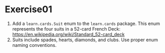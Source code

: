 # Exercise01

1. Add a `learn.cards.Suit` enum to the `learn.cards` package. 
This enum represents the four suits in a 52-card French Deck: https://en.wikipedia.org/wiki/Standard_52-card_deck
2. Suits include spades, hearts, diamonds, and clubs. Use proper enum naming conventions.